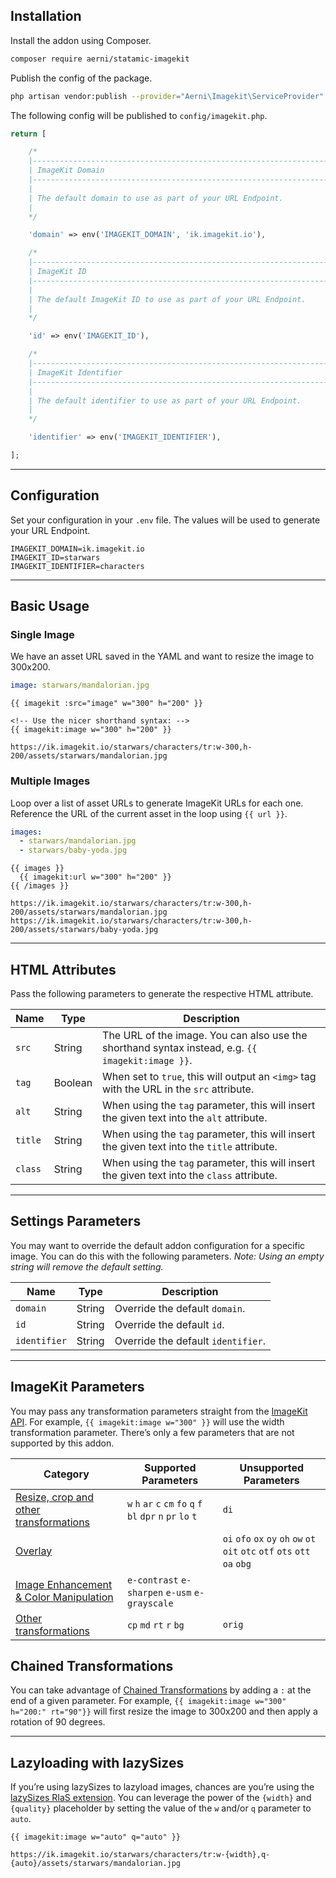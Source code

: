 ## Installation
Install the addon using Composer.

```bash
composer require aerni/statamic-imagekit
```

Publish the config of the package.

```bash
php artisan vendor:publish --provider="Aerni\Imagekit\ServiceProvider"
```

The following config will be published to `config/imagekit.php`.

```php
return [

    /*
    |--------------------------------------------------------------------------
    | ImageKit Domain
    |--------------------------------------------------------------------------
    |
    | The default domain to use as part of your URL Endpoint.
    |
    */

    'domain' => env('IMAGEKIT_DOMAIN', 'ik.imagekit.io'),

    /*
    |--------------------------------------------------------------------------
    | ImageKit ID
    |--------------------------------------------------------------------------
    |
    | The default ImageKit ID to use as part of your URL Endpoint.
    |
    */

    'id' => env('IMAGEKIT_ID'),

    /*
    |--------------------------------------------------------------------------
    | ImageKit Identifier
    |--------------------------------------------------------------------------
    |
    | The default identifier to use as part of your URL Endpoint.
    |
    */

    'identifier' => env('IMAGEKIT_IDENTIFIER'),

];
```

***

## Configuration
Set your configuration in your `.env` file. The values will be used to generate your URL Endpoint.

```env
IMAGEKIT_DOMAIN=ik.imagekit.io
IMAGEKIT_ID=starwars
IMAGEKIT_IDENTIFIER=characters
```

***

## Basic Usage

### Single Image
We have an asset URL saved in the YAML and want to resize the image to 300x200.

```yaml
image: starwars/mandalorian.jpg
```

```template
{{ imagekit :src="image" w="300" h="200" }}

<!-- Use the nicer shorthand syntax: -->
{{ imagekit:image w="300" h="200" }}
```

```output
https://ik.imagekit.io/starwars/characters/tr:w-300,h-200/assets/starwars/mandalorian.jpg
```

### Multiple Images
Loop over a list of asset URLs to generate ImageKit URLs for each one. Reference the URL of the current asset in the loop using `{{ url }}`.

```yaml
images:
  - starwars/mandalorian.jpg
  - starwars/baby-yoda.jpg
```

```template
{{ images }}
  {{ imagekit:url w="300" h="200" }}
{{ /images }}
```

```output
https://ik.imagekit.io/starwars/characters/tr:w-300,h-200/assets/starwars/mandalorian.jpg
https://ik.imagekit.io/starwars/characters/tr:w-300,h-200/assets/starwars/baby-yoda.jpg
```

***

## HTML Attributes
Pass the following parameters to generate the respective HTML attribute.

| Name | Type | Description |
|------|------|-------------|
| `src` | String | The URL of the image. You can also use the shorthand syntax instead, e.g. `{{ imagekit:image }}`. |
| `tag` | Boolean | When set to `true`, this will output an `<img>` tag with the URL in the `src` attribute. |
| `alt` | String | When using the `tag` parameter, this will insert the given text into the `alt` attribute. |
| `title` | String | When using the `tag` parameter, this will insert the given text into the `title` attribute. |
| `class` | String | When using the `tag` parameter, this will insert the given text into the `class` attribute. |

***

## Settings Parameters
You may want to override the default addon configuration for a specific image. You can do this with the following parameters. *Note: Using an empty string will remove the default setting.*

| Name | Type | Description |
|------|------|-------------|
| `domain` | String | Override the default `domain`. |
| `id` | String | Override the default `id`. |
| `identifier` | String | Override the default `identifier`. |

***

## ImageKit Parameters
You may pass any transformation parameters straight from the [ImageKit API](https://docs.imagekit.io/features/image-transformations). For example, `{{ imagekit:image w="300" }}` will use the width transformation parameter. There’s only a few parameters that are not supported by this addon.

| Category | Supported Parameters | Unsupported Parameters |
|----------|----------------------|------------------------|
| [Resize, crop and other transformations](https://docs.imagekit.io/features/image-transformations/resize-crop-and-other-transformations) | `w` `h` `ar` `c` `cm` `fo` `q` `f` `bl` `dpr` `n` `pr` `lo` `t` | `di` |
| [Overlay](https://docs.imagekit.io/features/image-transformations/overlay) | | `oi` `ofo` `ox` `oy` `oh` `ow` `ot` `oit` `otc` `otf` `ots` `ott` `oa` `obg` |
| [Image Enhancement & Color Manipulation](https://docs.imagekit.io/features/image-transformations/image-enhancement-and-color-manipulation) | `e-contrast` `e-sharpen` `e-usm` `e-grayscale` |  |
| [Other transformations](https://docs.imagekit.io/features/image-transformations/others-transformations) | `cp` `md` `rt` `r` `bg` | `orig` |

## Chained Transformations
You can take advantage of [Chained Transformations](https://docs.imagekit.io/features/image-transformations/chained-transformations) by adding a `:` at the end of a given parameter. For example, `{{ imagekit:image w="300" h="200:" rt="90"}}` will first resize the image to 300x200 and then apply a rotation of 90 degrees.

***

## Lazyloading with lazySizes
If you’re using lazySizes to lazyload images, chances are you’re using the [lazySizes RIaS extension](https://github.com/aFarkas/lazysizes/tree/gh-pages/plugins/rias). You can leverage the power of the `{width}` and `{quality}` placeholder by setting the value of the `w` and/or `q` parameter to `auto`.


```template
{{ imagekit:image w="auto" q="auto" }}
```

```output
https://ik.imagekit.io/starwars/characters/tr:w-{width},q-{auto}/assets/starwars/mandalorian.jpg
```
